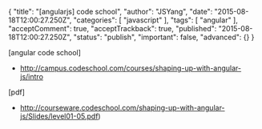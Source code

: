 {
    "title": "[angularjs] code school",
    "author": "JSYang",
    "date": "2015-08-18T12:00:27.250Z",
    "categories": [
        "javascript"
    ],
    "tags": [
        "angular"
    ],
    "acceptComment": true,
    "acceptTrackback": true,
    "published": "2015-08-18T12:00:27.250Z",
    "status": "publish",
    "important": false,
    "advanced": {}
}

 [angular code school]
 
  - http://campus.codeschool.com/courses/shaping-up-with-angular-js/intro
  
 [pdf]
 
  - http://courseware.codeschool.com/shaping-up-with-angular-js/Slides/level01-05.pdf)

